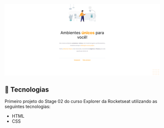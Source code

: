 <p align="center">
  <img alt="preview-moveis-custmoizados" src=".github/cover.jpg">
</p>


## 🧪 Tecnologias

Primeiro projeto do Stage 02 do curso Explorer da Rocketseat utilizando as seguintes tecnologias:

- HTML
- CSS